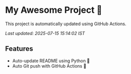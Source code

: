 # My Awesome Project 🚀

This project is automatically updated using GitHub Actions.

_Last updated: 2025-07-15 15:14:02 IST_

## Features
- Auto-update README using Python 🐍
- Auto Git push with GitHub Actions 🤖
